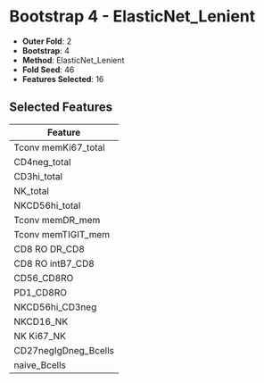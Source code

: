 # Bootstrap 4 - ElasticNet_Lenient

- **Outer Fold**: 2
- **Bootstrap**: 4
- **Method**: ElasticNet_Lenient
- **Fold Seed**: 46
- **Features Selected**: 16

## Selected Features

| Feature |
|---------|
| Tconv memKi67_total |
| CD4neg_total |
| CD3hi_total |
| NK_total |
| NKCD56hi_total |
| Tconv memDR_mem |
| Tconv memTIGIT_mem |
| CD8 RO DR_CD8 |
| CD8 RO intB7_CD8 |
| CD56_CD8RO |
| PD1_CD8RO |
| NKCD56hi_CD3neg |
| NKCD16_NK |
| NK Ki67_NK |
| CD27negIgDneg_Bcells |
| naive_Bcells |
